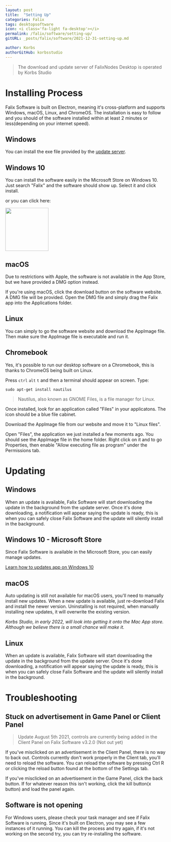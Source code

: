 ```yaml
---
layout: post
title:  "Setting Up"
categories: Falix
tags: desktopsoftware
icon: <i class='fa-light fa-desktop'></i>
permalink: /falix/software/setting-up/
gitURL: _posts/falix/software/2021-12-31-setting-up.md

author: Korbs
authorGitHub: korbsstudio
---
```

> The download and update server of FalixNodes Desktop is operated by Korbs Studio

# Installing Process
Falix Software is built on Electron, meaning it's cross-platform and supports Windows, macOS, Linux, and ChromeOS. The installation is easy to follow and you should of the software installed within at least 2 minutes or less(depending on your internet speed).

## Windows
You can install the exe file provided by the [update server](https://updates.korbsstudio.com/falix-software/falixnodes-software-3.4.0.zip).

## Windows 10
You can install the software easily in the Microsoft Store on Windows 10. Just search "Falix" and the software should show up. Select it and click install.

or you can click here:

<a href="https://www.microsoft.com/en-us/p/Falix-software/9p5mmnfs825p"><img width="135px" src="https://developer.microsoft.com/en-us/store/badges/images/English_get-it-from-MS.png"></a>

## macOS

Due to restrictions with Apple, the software is not available in the App Store, but we have provided a DMG option instead.

If you're using macOS, click the download button on the software website. A DMG file will be provided. Open the DMG file and simply drag the Falix app into the Applications folder.

## Linux
You can simply to go the software website and download the AppImage file. Then make sure the AppImage file is executable and run it.

## Chromebook
Yes, it's possible to run our desktop software on a Chromebook, this is thanks to ChromeOS being built on Linux.

Press `ctrl` `alt` `t` and then a terminal should appear on screen. Type:
```
sudo apt-get install nautilus
```
> Nautilus, also known as GNOME Files, is a file manager for Linux.

Once installed, look for an application called "Files" in your applicatons. The icon should be a blue file cabinet.

Download the AppImage file from our website and move it to "Linux files".

Open "Files", the application we just installed a few moments ago. You should see the AppImage file in the home folder. Right click on it and to go Properties, then enable "Allow executing file as program" under the Permissions tab.

# Updating
## Windows
When an update is available, Falix Software will start downloading the update in the background from the update server. Once it's done downloading, a notification will appear saying the update is ready, this is when you can safely close Falix Software and the update will silently install in the background.

## Windows 10 - Microsoft Store
Since Falix Software is available in the Microsoft Store, you can easily manage updates.

[Learn how to updates app on Windows 10](https://support.microsoft.com/en-us/account-billing/get-updates-for-apps-and-games-in-microsoft-store-a1fe19c0-532d-ec47-7035-d1c5a1dd464f)

## macOS
Auto updating is still not available for macOS users, you'll need to manually install new updates. When a new update is available, just re-download Falix and install the newer version.
Uninstalling is not required, when manually installing new updates, it will overwrite the existing version.

*Korbs Studio, in early 2022, will look into getting it onto the Mac App store. Although we believe there is a small chance will make it.*

## Linux
When an update is available, Falix Software will start downloading the update in the background from the update server. Once it's done downloading, a notification will appear saying the update is ready, this is when you can safely close Falix Software and the update will silently install in the background.

# Troubleshooting
## Stuck on advertisement in Game Panel or Client Panel
> Update August 5th 2021, controls are currently being added in the Client Panel on Falix Software v3.2.0 (Not out yet)

If you've misclicked on an advertisement in the Client Panel, there is no way to back out. Controls currently don't work properly in the Client tab, you'll need to reload the software. You can reload the software by pressing Ctrl R or clicking the reload button found at the bottom of the Settings tab.

If you've misclicked on an advertisement in the Game Panel, click the back button. If for whatever reason this isn't working, click the kill button(x button) and load the panel again.

## Software is not opening
For Windows users, please check your task manager and see if Falix Software is running. Since it's built on Electron, you may see a few instances of it running. You can kill the process and try again, if it's not working on the second try, you can try re-installing the software.